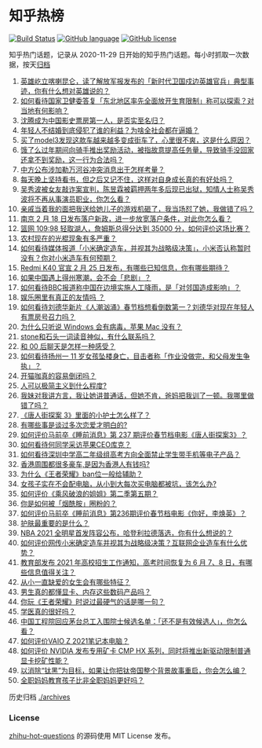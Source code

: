 # 知乎热榜
[![Build Status](https://github.com/ToWeLong/zhihu-hot-questions/workflows/CI/badge.svg)](https://github.com/ToWeLong/zhihu-hot-questions/actions)
[![GitHub language](https://img.shields.io/badge/language-golang-orange.svg)](https://golang.org/)
[![GitHub license](https://img.shields.io/github/license/ToWeLong/zhihu-hot-questions)](https://github.com/ToWeLong/zhihu-hot-questions/blob/main/LICENSE)

知乎热门话题，记录从 2020-11-29 日开始的知乎热门话题。每小时抓取一次数据，按天[归档](./archives)

<!-- BEGIN -->

1. [英雄屹立喀喇昆仑，读了解放军报发布的「新时代卫国戍边英雄官兵」典型事迹，你有什么想对英雄说的？](https://www.zhihu.com/question/445151920)
1. [如何看待国家卫健委答复「东北地区率先全面放开生育限制」称可以探索？对当地有何影响？](https://www.zhihu.com/question/445095765)
1. [沈腾成为中国影史票房第一人，是否实至名归？](https://www.zhihu.com/question/444854311)
1. [年轻人不结婚到底侵犯了谁的利益？为啥全社会都在逼婚？](https://www.zhihu.com/question/444675805)
1. [买了model3发现这款车越来越多变成街车了，心里很不爽，这是什么原因？](https://www.zhihu.com/question/408228588)
1. [饿了么过年期间向骑手推出奖励活动，被指故意提高任务量，导致骑手没回家还拿不到奖励，这一行为合法吗？](https://www.zhihu.com/question/445121058)
1. [中方公布涉加勒万河谷冲突消息出于怎样考量？](https://www.zhihu.com/question/445222303)
1. [每天晚上坚持看书，但之后又记不住，这样对自身成长真的有好处吗？](https://www.zhihu.com/question/438505951)
1. [吴秀波被女友敲诈案宣判，陈昱霖被羁押两年多后现已出狱，知情人士称吴秀波将不再从事演员职业，你怎么看？](https://www.zhihu.com/question/445099517)
1. [亲戚当着我的面把我送给她儿子的游戏机砸了，我当场怼了她，我做错了吗？](https://www.zhihu.com/question/444465408)
1. [南京 2 月 18 日发布落户新政，进一步放宽落户条件，对此你怎么看？](https://www.zhihu.com/question/445072535)
1. [篮网 109:98 轻取湖人，詹姆斯总得分达到 35000 分，如何评价这场比赛？](https://www.zhihu.com/question/445164299)
1. [农村现在的光棍现象有多严重？](https://www.zhihu.com/question/53260530)
1. [如何看待媒体报道「小米确定造车，并视其为战略级决策」，小米否认称暂时没有？你对小米造车有何预期？](https://www.zhihu.com/question/445214826)
1. [Redmi K40 官宣 2 月 25 日发布，有哪些已知信息，你有哪些期待？](https://www.zhihu.com/question/443586550)
1. [如果中国遇上得州寒潮，会不会「悲剧」？](https://www.zhihu.com/question/445148383)
1. [如何看待BBC报道称中国在边境实施人工降雨，是「对邻国造成影响」？](https://www.zhihu.com/question/445148485)
1. [娱乐圈里有真正的友情吗 ？](https://www.zhihu.com/question/31189060)
1. [如何看待刘德华新片《人潮汹涌》春节档想看倒数第一？刘德华对现在年轻人有票房号召力吗？](https://www.zhihu.com/question/440091140)
1. [为什么只听说 Windows 会有病毒，苹果 Mac 没有？](https://www.zhihu.com/question/442987766)
1. [stone和石头一词读音神似，有什么联系吗？](https://www.zhihu.com/question/63143663)
1. [和 00 后聊天是怎样一种感受？](https://www.zhihu.com/question/35123394)
1. [如何看待扬州一 11 岁女孩坠楼身亡，目击者称「作业没做完，和父母发生争执」？](https://www.zhihu.com/question/445159951)
1. [开猫咖真的容易倒闭吗？](https://www.zhihu.com/question/396470453)
1. [人可以极简主义到什么程度?](https://www.zhihu.com/question/369631840)
1. [我妹对我讲方言，我让她讲普通话，但她不肯，爸妈把我训了一顿。我哪里做错了吗？](https://www.zhihu.com/question/444748244)
1. [《唐人街探案 3》里面的小护士怎么样了？](https://www.zhihu.com/question/444126249)
1. [有哪些事是谈过多次恋爱才明白的?](https://www.zhihu.com/question/55783301)
1. [如何评价马前卒《睡前消息》第 237 期评价春节档电影《唐人街探案3》？](https://www.zhihu.com/question/444973801)
1. [如何看待何同学采访苹果CEO库克？](https://www.zhihu.com/question/445078718)
1. [如何看待深圳中学高二年级组高考方向全面禁止学生带手机等电子产品？](https://www.zhihu.com/question/445078120)
1. [香港周围都很多豪车,是因为香港人有钱吗?](https://www.zhihu.com/question/335902672)
1. [为什么《王者荣耀》ban位一般给辅助？](https://www.zhihu.com/question/438836567)
1. [女孩子实在不会配电脑，从小到大每次买电脑都被坑，该怎么办?](https://www.zhihu.com/question/443912443)
1. [如何评价《乘风破浪的姐姐》第二季第五期？](https://www.zhihu.com/question/445177646)
1. [你是如何被「烟酰胺」圈粉的？](https://www.zhihu.com/question/442307294)
1. [如何评价马前卒《睡前消息》第236期评价春节档电影《你好，李焕英》？](https://www.zhihu.com/question/444825289)
1. [护肤最重要的是什么？](https://www.zhihu.com/question/428147299)
1. [NBA 2021 全明星首发阵容公布，哈登利拉德落选，你有什么想说的？](https://www.zhihu.com/question/445153797)
1. [如何评价网传小米确定造车并视其为战略级决策？互联网企业造车有什么优势？](https://www.zhihu.com/question/445215438)
1. [教育部发布 2021 年高校招生工作通知，高考时间恢复为 6 月 7、8 日，有哪些信息值得关注？](https://www.zhihu.com/question/445200835)
1. [从小一直缺爱的女生会有哪些特征？](https://www.zhihu.com/question/279159280)
1. [男生真的都懂显卡、内存这些数码产品吗？](https://www.zhihu.com/question/444193515)
1. [你玩《王者荣耀》时说过最硬气的话是哪一句？](https://www.zhihu.com/question/390775418)
1. [学医真的很好吗？](https://www.zhihu.com/question/312949385)
1. [中国工程院回应茅台总工入围院士候选名单：「还不是有效候选人」，你怎么看？](https://www.zhihu.com/question/445047136)
1. [如何评价VAIO Z 2021笔记本电脑？](https://www.zhihu.com/question/445021335)
1. [如何评价 NVIDIA 发布专用矿卡 CMP HX 系列，同时将推出新驱动限制普通显卡挖矿性能？](https://www.zhihu.com/question/445133206)
1. [以消除“钛黑”为目标，如果让你把钛帝国整个背景故事重启，你会怎么编？](https://www.zhihu.com/question/444927921)
1. [全职妈妈教育孩子比非全职妈妈更好吗？](https://www.zhihu.com/question/438872781)

<!-- END -->

历史归档 [./archives](./archives)


### License
[zhihu-hot-questions](https://github.com/towelong/zhihu-hot-questions) 的源码使用 MIT License 发布。